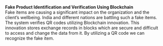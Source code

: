 <b>Fake Product Identification and Verification Using Blockchain </b> <br>
Fake items are causing a significant impact on the organization and the client’s wellbeing. India and different nations are battling such a fake items. The system verifies QR codes utilizing Blockchain innovation. This innovation stores exchange records in blocks which are secure and difficult to access and change the data from it. By utilizing a QR code we can recognize the fake item.  <br>


